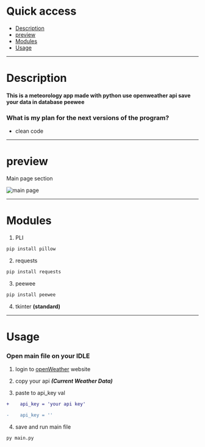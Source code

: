# Quick access

- <a href="#Description">Description</a>
- <a href="#preview">preview</a>
- <a href="#Modules">Modules</a>
- <a href="#Usage">Usage</a>

---

<h1 id='Description'>Description</h1>

#### This is a meteorology app made with python use openweather api save your data in database peewee

<h3 id='myPlan'>What is my plan for the next versions of the program?</h3>

- clean code

---

<h1 id='preview'>preview</h1>

Main page section </br>

![main page](https://github.com/user-attachments/assets/90425137-d9a2-4879-8787-e0e5a884b802)

---

<h1 id='Modules'>Modules</h1>

1. PLI

```bash
pip install pillow
```

2. requests

```bash
pip install requests
```

3. peewee

```bash
pip install peewee
```

4. tkinter **(standard)**

---

<h1 id='Usage'>Usage</h1>

### Open main file on your IDLE

1. login to <a href="https://openweathermap.org/">openWeather</a> website

2. copy your api **_(Current Weather Data)_**

3. paste to api_key val

```diff
+    api_key = 'your api key'

-    api_key = ''
```

4. save and run main file

```bash
py main.py
```
